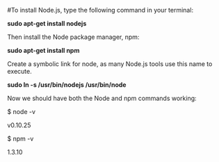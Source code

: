 #To install Node.js, type the following command in your terminal:

**sudo apt-get install nodejs**

Then install the Node package manager, npm:

**sudo apt-get install npm**

Create a symbolic link for node, as many Node.js tools use this name to execute.

**sudo ln -s /usr/bin/nodejs /usr/bin/node**

Now we should have both the Node and npm commands working:

$ node -v

v0.10.25

$ npm -v

1.3.10
